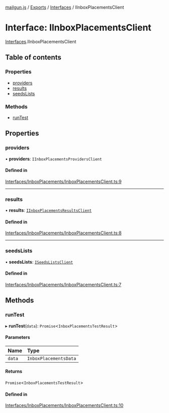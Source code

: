 [mailgun.js](../README.md) / [Exports](../modules.md) / [Interfaces](../modules/Interfaces.md) / IInboxPlacementsClient

# Interface: IInboxPlacementsClient

[Interfaces](../modules/Interfaces.md).IInboxPlacementsClient

## Table of contents

### Properties

- [providers](Interfaces.IInboxPlacementsClient.md#providers)
- [results](Interfaces.IInboxPlacementsClient.md#results)
- [seedsLists](Interfaces.IInboxPlacementsClient.md#seedslists)

### Methods

- [runTest](Interfaces.IInboxPlacementsClient.md#runtest)

## Properties

### providers

• **providers**: `IInboxPlacementsProvidersClient`

#### Defined in

[Interfaces/InboxPlacements/InboxPlacementsClient.ts:9](https://github.com/mailgun/mailgun.js/blob/ef6853f/lib/Interfaces/InboxPlacements/InboxPlacementsClient.ts#L9)

___

### results

• **results**: [`IInboxPlacementsResultsClient`](Interfaces.IInboxPlacementsResultsClient.md)

#### Defined in

[Interfaces/InboxPlacements/InboxPlacementsClient.ts:8](https://github.com/mailgun/mailgun.js/blob/ef6853f/lib/Interfaces/InboxPlacements/InboxPlacementsClient.ts#L8)

___

### seedsLists

• **seedsLists**: [`ISeedsListsClient`](Interfaces.ISeedsListsClient.md)

#### Defined in

[Interfaces/InboxPlacements/InboxPlacementsClient.ts:7](https://github.com/mailgun/mailgun.js/blob/ef6853f/lib/Interfaces/InboxPlacements/InboxPlacementsClient.ts#L7)

## Methods

### runTest

▸ **runTest**(`data`): `Promise`<`InboxPlacementsTestResult`\>

#### Parameters

| Name | Type |
| :------ | :------ |
| `data` | `InboxPlacementsData` |

#### Returns

`Promise`<`InboxPlacementsTestResult`\>

#### Defined in

[Interfaces/InboxPlacements/InboxPlacementsClient.ts:10](https://github.com/mailgun/mailgun.js/blob/ef6853f/lib/Interfaces/InboxPlacements/InboxPlacementsClient.ts#L10)

